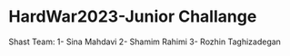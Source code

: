# HardWar2023-Junior Challange

Shast Team:
1- Sina Mahdavi
2- Shamim Rahimi
3- Rozhin Taghizadegan
